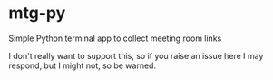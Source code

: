 # mtg-py
Simple Python terminal app to collect meeting room links

I don't really want to support this, so if you raise an issue here I may respond, but I might not, so be warned. 
